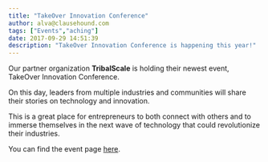 ```yaml
---
title: "TakeOver Innovation Conference"
author: alva@clausehound.com
tags: ["Events","aching"]
date: 2017-09-29 14:51:39
description: "TakeOver Innovation Conference is happening this year!"
---
```




Our partner organization **TribalScale** is holding their newest event, TakeOver Innovation Conference.

On this day, leaders from multiple industries and communities will share their stories on technology and innovation.

This is a great place for entrepreneurs to both connect with others and to immerse themselves in the next wave of technology that could revolutionize their industries.

You can find the event page [here](https://takeoverinnovationconference.com/).
